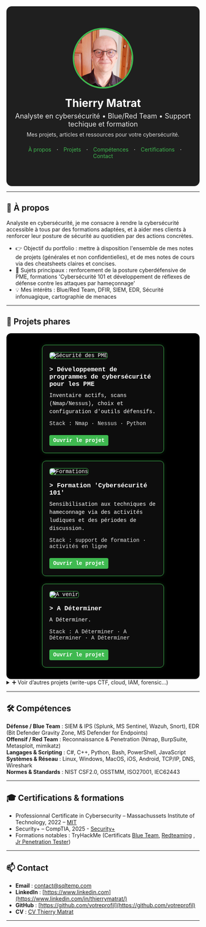 <!--
README.md – Portfolio cybersécurité (style visuel à la Malachi Gamblin)
Mode d’emploi :
1) Copiez tout ce fichier dans votre README.md de repo GitHub.
2) Remplacez les zones [ENTRE CROCHETS] par vos infos.
3) Placez vos images dans /assets/ (profilepic.jpg, project*.png, logos…).
4) Si certains styles HTML sont trop “stricts” pour GitHub Mobile, utilisez la SECTION DE SECOURS (pur Markdown) plus bas.
-->
<meta name="viewport" content="width=device-width, initial-scale=1" />
<link rel="stylesheet" href="/assets/css/custom.css">


<!-- ===== HERO / BANNIÈRE ===== -->
<div align="center" style="background:#1f1f1f; padding:56px 20px; color:#fff; border-radius:14px;">
  <img src="assets/profilepic.jpg" alt="Photo de [VOTRE NOM]" width="150" style="border-radius:50%; border:4px solid #3fb950;">
  <h1 style="margin:18px 0 6px;">Thierry Matrat</h1>
  <p style="margin:0; font-size:18px; opacity:.9;">Analyste en cybersécurité • Blue/Red Team • Support techique et formation</p>
  <p style="margin:8px 0 0; font-size:14px; opacity:.85;">Mes projets, articles et ressources pour votre cybersécurité.</p>
  
  <!-- mini navigation -->
  <p style="margin-top:22px;">
    <a href="#a-propos" style="color:#3fb950; text-decoration:none; margin:0 10px;">À propos</a> ·
    <a href="#projets" style="color:#3fb950; text-decoration:none; margin:0 10px;">Projets</a> ·
    <a href="#competences" style="color:#3fb950; text-decoration:none; margin:0 10px;">Compétences</a> ·
    <a href="#certifications" style="color:#3fb950; text-decoration:none; margin:0 10px;">Certifications</a> ·
    <a href="#contact" style="color:#3fb950; text-decoration:none; margin:0 10px;">Contact</a>
  </p>
</div>

---

<!-- ===== À PROPOS ===== -->
<h2 id="a-propos">👋 À propos</h2>

Analyste en cybersécurité, je me consacre à rendre la cybersécurité accessible à tous par des formations adaptées, et à aider mes clients à renforcer leur posture de sécurité au quotidien par des actions concrètes.


- 👉 Objectif du portfolio : mettre à disposition l'ensemble de mes notes de projets (générales et non confidentielles), et de mes notes de cours via des cheatsheets claires et concises.
- 🔭 Sujets principaux : renforcement de la posture cyberdéfensive de PME, formations 'Cybersécurité 101 et développement de réflexes de défense contre les attaques par hameçonnage'  
- 💡 Mes intérêts : Blue/Red Team, DFIR, SIEM, EDR, Sécurité infonuagique, cartographie de menaces

---

<!-- ===== PROJETS (cartes) ===== -->
<h2 id="projets">🧩 Projets phares</h2>

<!-- SECTION PROJETS PHARES – ALIGNEMENT 3 CARTES & TEXTE BLANC -->
<!--div style="display:flex; flex-wrap:wrap; justify-content:center; gap:20px; background-color:#000; padding:30px; border-radius:12px;"> -->
<div class="projects-row" style="display:flex; flex-wrap:wrap; justify-content:center; gap:20px; background-color:#000; padding:30px; border-radius:12px;">

  <!-- CARTE 1 -->
  <div style="flex:1 1 300px; min-width:220px; max-width:280px; background-color:#0d0d0d; border:1px solid #3fb950; border-radius:10px; padding:18px; color:#ffffff; font-family:'Courier New', monospace; box-shadow:0 0 10px rgba(63,185,80,0.2); text-align:left;">
    <img src="assets/project1.png" alt="Sécurité des PME" style="width:100%; border-radius:6px; margin-bottom:12px; border:1px solid #3fb950;">
    <h3 style="margin:6px 0 10px; color:#ffffff;">> Développement de programmes de cybersécurité pour les PME</h3>
    <p style="margin:0 0 12px; line-height:1.5;">Inventaire actifs, scans (Nmap/Nessus), choix et configuration d'outils défensifs.</p>
    <p style="margin:0 0 12px; font-size:14px; opacity:.9;">Stack : Nmap · Nessus · Python</p>
    <a href="projects/projet-audit-reseau/" style="display:inline-block; margin-top:10px; padding:6px 10px; background-color:#3fb950; color:#ffffff; text-decoration:none; border-radius:4px; font-weight:bold;">Ouvrir le projet</a>
  </div>

  <!-- CARTE 2 -->
  <div style="flex:1 1 300px; min-width:220px; max-width:280px; background-color:#0d0d0d; border:1px solid #3fb950; border-radius:10px; padding:18px; color:#ffffff; font-family:'Courier New', monospace; box-shadow:0 0 10px rgba(63,185,80,0.2); text-align:left;">
    <img src="assets/project2.png" alt="Formations" style="width:100%; border-radius:6px; margin-bottom:12px; border:1px solid #3fb950;">
    <h3 style="margin:6px 0 10px; color:#ffffff;">> Formation 'Cybersécurité 101'</h3>
    <p style="margin:0 0 12px; line-height:1.5;">Sensibilisation aux techniques de hameconnage via des activités ludiques et des périodes de discussion.</p>
    <p style="margin:0 0 12px; font-size:14px; opacity:.9;">Stack : support de formation · activités en ligne </p>
    <a href="projects/projet-detection-intrusion/" style="display:inline-block; margin-top:10px; padding:6px 10px; background-color:#3fb950; color:#ffffff; text-decoration:none; border-radius:4px; font-weight:bold;">Ouvrir le projet</a>
  </div>

  <!-- CARTE 3 -->
  <div style="flex:1 1 300px; min-width:220px; max-width:280px; background-color:#0d0d0d; border:1px solid #3fb950; border-radius:10px; padding:18px; color:#ffffff; font-family:'Courier New', monospace; box-shadow:0 0 10px rgba(63,185,80,0.2); text-align:left;">
    <img src="assets/project3.png" alt="A venir" style="width:100%; border-radius:6px; margin-bottom:12px; border:1px solid #3fb950;">
    <h3 style="margin:6px 0 10px; color:#ffffff;">> A Déterminer</h3>
    <p style="margin:0 0 12px; line-height:1.5;">A Déterminer.</p>
    <p style="margin:0 0 12px; font-size:14px; opacity:.9;">Stack : A Déterminer · A Déterminer · A Déterminer </p>
    <a href="projects/projet-automation/" style="display:inline-block; margin-top:10px; padding:6px 10px; background-color:#3fb950; color:#ffffff; text-decoration:none; border-radius:4px; font-weight:bold;">Ouvrir le projet</a>
  </div>

</div>


<details>
<summary>➕ Voir d’autres projets (write-ups CTF, cloud, IAM, forensic…)</summary>

- [Write-ups CTF](projects/ctf-writeups/README.md)
- [Cheatsheet Défense](projects/hardening/README.md)
- [Cheatsheet Attaque](projects/cloud-security/README.md)
- [Forensic & DFIR notes](projects/dfir/README.md)

</details>

---

<!-- ===== COMPÉTENCES ===== -->
<section class="terminal-section" id="competences">
  <h2>🛠️ Compétences</h2>
  <p>
    <strong>Défense / Blue Team</strong> : SIEM & IPS (Splunk, MS Sentinel, Wazuh, Snort), EDR (Bit Defender Gravity Zone, MS Defender for Endpoints)<br>
    <strong>Offensif / Red Team</strong> : Reconnaissance & Penetration (Nmap, BurpSuite, Metasploit, mimikatz)<br>
    <strong>Langages & Scripting</strong> : C#, C++, Python, Bash, PowerShell, JavaScript<br>
    <strong>Systèmes & Réseau</strong> : Linux, Windows, MacOS, iOS, Android, TCP/IP, DNS, Wireshark<br>
    <strong>Normes & Standards</strong> : NIST CSF2.0, OSSTMM, ISO27001, IEC62443
  </p>
</section>

---

<!-- ===== CERTIFICATIONS ===== -->
<h2 id="certifications">🎓 Certifications & formations</h2>

- Professionnal Certificate in Cybersecurity – Massachussets Institute of Technology, 2022 – [MIT](https://certificates.emeritus.org/551ef89b-003f-456c-b6ae-f3fac29734db#acc.oCvBfZWQ) 
- Security+ – CompTIA, 2025 -  [Security+](https://www.credly.com/badges/64372dff-c123-469f-8ef0-38c62923a272) 
- Formations notables : TryHackMe (Certificats [Blue Team](https://tryhackme-certificates.s3-eu-west-1.amazonaws.com/THM-ZVVQEKCLAQ.pdf), [Redteaming](https://tryhackme-certificates.s3-eu-west-1.amazonaws.com/THM-KGKMGGWDIB.pdf) , [Jr Penetration Tester](https://tryhackme-certificates.s3-eu-west-1.amazonaws.com/THM-CVEG9XZNC6.pdf))

---

<h2 id="contact">📫 Contact</h2>

- **Email** : contact@sqltemp.com  
- **LinkedIn** : [https://www.linkedin.com](https://www.linkedin.com/in/thierrymatrat/)
- **GitHub** : [https://github.com/votreprofil](https://github.com/votreprofil)  
- **CV** : [CV Thierry Matrat](assets/CV_ThierryMatrat.pdf)

---

